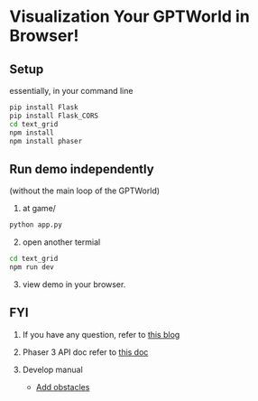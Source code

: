 # Visualization Your GPTWorld in Browser!

## Setup

essentially, in your command line

```bash
pip install Flask
pip install Flask_CORS
cd text_grid
npm install
npm install phaser
```

## Run demo independently

 (without the main loop of the GPTWorld)

1. at game/
```bash
python app.py
```

2. open another termial
```bash
cd text_grid
npm run dev
```

3. view demo in your browser.


## FYI

1. If you have any question, refer to [this blog](https://saricden.com/how-to-setup-a-phaser-3-project-with-vite)


2. Phaser 3 API doc refer to [this doc](https://photonstorm.github.io/phaser3-docs/)

3. Develop manual
    - [Add obstacles](https://developer.amazon.com/blogs/post/Tx3AT4I2ENBOI6R/Intro-to-Phaser-Part-3-Obstacles-Collision-Score-Sound-and-Publishing)